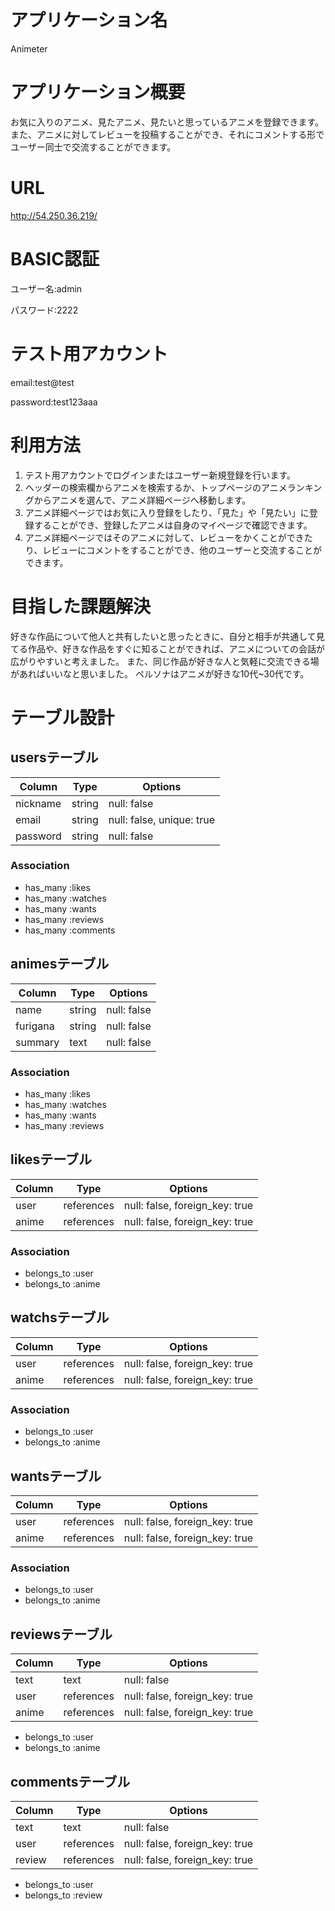 # アプリケーション名
Animeter

# アプリケーション概要
お気に入りのアニメ、見たアニメ、見たいと思っているアニメを登録できます。
また、アニメに対してレビューを投稿することができ、それにコメントする形でユーザー同士で交流することができます。

# URL
http://54.250.36.219/

# BASIC認証
ユーザー名:admin

パスワード:2222

# テスト用アカウント
email:test@test

password:test123aaa

# 利用方法
1. テスト用アカウントでログインまたはユーザー新規登録を行います。
2. ヘッダーの検索欄からアニメを検索するか、トップページのアニメランキングからアニメを選んで、アニメ詳細ページへ移動します。
3. アニメ詳細ページではお気に入り登録をしたり、「見た」や「見たい」に登録することができ、登録したアニメは自身のマイページで確認できます。
4. アニメ詳細ページではそのアニメに対して、レビューをかくことができたり、レビューにコメントをすることができ、他のユーザーと交流することができます。

# 目指した課題解決
好きな作品について他人と共有したいと思ったときに、自分と相手が共通して見てる作品や、好きな作品をすぐに知ることができれば、アニメについての会話が広がりやすいと考えました。
また、同じ作品が好きな人と気軽に交流できる場があればいいなと思いました。
ペルソナはアニメが好きな10代~30代です。

# テーブル設計

## usersテーブル
| Column          | Type   | Options                   |
| --------------- | ------ | ------------------------- |
| nickname        | string | null: false               |
| email           | string | null: false, unique: true |
| password        | string | null: false               |

### Association

- has_many :likes
- has_many :watches
- has_many :wants
- has_many :reviews
- has_many :comments

## animesテーブル

| Column   | Type   | Options     |
| -------- | ------ | ----------- |
| name     | string | null: false |
| furigana | string | null: false |
| summary  | text   | null: false |

### Association

- has_many :likes
- has_many :watches
- has_many :wants
- has_many :reviews

## likesテーブル

| Column | Type       | Options                        |
| ------ | ---------- | ------------------------------ |
| user   | references | null: false, foreign_key: true |
| anime  | references | null: false, foreign_key: true |

### Association

- belongs_to :user
- belongs_to :anime

## watchsテーブル

| Column | Type       | Options                        |
| ------ | ---------- | ------------------------------ |
| user   | references | null: false, foreign_key: true |
| anime  | references | null: false, foreign_key: true |

### Association

- belongs_to :user
- belongs_to :anime

## wantsテーブル

| Column | Type       | Options                        |
| ------ | ---------- | ------------------------------ |
| user   | references | null: false, foreign_key: true |
| anime  | references | null: false, foreign_key: true |

### Association

- belongs_to :user
- belongs_to :anime

## reviewsテーブル

| Column | Type       | Options                        |
| ------ | ---------- | ------------------------------ |
| text   | text       | null: false                    |
| user   | references | null: false, foreign_key: true |
| anime  | references | null: false, foreign_key: true |

- belongs_to :user
- belongs_to :anime

## commentsテーブル

| Column | Type       | Options                        |
| ------ | ---------- | ------------------------------ |
| text   | text       | null: false                    |
| user   | references | null: false, foreign_key: true |
| review | references | null: false, foreign_key: true |

- belongs_to :user
- belongs_to :review